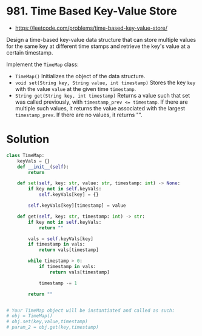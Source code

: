 # 981. Time Based Key-Value Store

-   https://leetcode.com/problems/time-based-key-value-store/

Design a time-based key-value data structure that can store multiple values for the same key at different time stamps and retrieve the key's value at a certain timestamp.

Implement the `TimeMap` class:

-   `TimeMap()` Initializes the object of the data structure.
-   `void set(String key, String value, int timestamp)` Stores the key `key` with the value `value` at the given time `timestamp`.
-   `String get(String key, int timestamp)` Returns a value such that set was called previously, with `timestamp_prev <= timestamp`. If there are multiple such values, it returns the value associated with the largest `timestamp_prev`. If there are no values, it returns "".

# Solution

```python
class TimeMap:
    keyVals = {}
    def __init__(self):
        return

    def set(self, key: str, value: str, timestamp: int) -> None:
        if key not in self.keyVals:
            self.keyVals[key] = {}

        self.keyVals[key][timestamp] = value

    def get(self, key: str, timestamp: int) -> str:
        if key not in self.keyVals:
            return ""

        vals = self.keyVals[key]
        if timestamp in vals:
            return vals[timestamp]

        while timestamp > 0:
            if timestamp in vals:
                return vals[timestamp]

            timestamp -= 1

        return ""


# Your TimeMap object will be instantiated and called as such:
# obj = TimeMap()
# obj.set(key,value,timestamp)
# param_2 = obj.get(key,timestamp)
```
